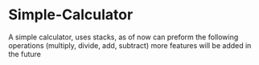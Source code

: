 # Simple-Calculator
A simple calculator, uses stacks, as of now can preform the following operations (multiply, divide, add, subtract) more features will be added in the future
